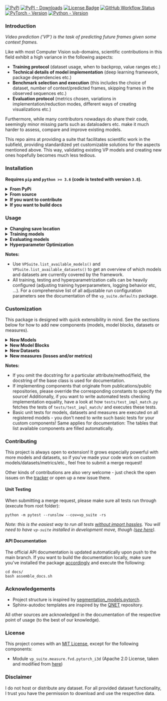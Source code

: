 [![PyPi](https://img.shields.io/pypi/v/vp-suite?color=blue&style=for-the-badge)](https://pypi.org/project/vp-suite/)
[![PyPI - Downloads](https://img.shields.io/pypi/dm/vp-suite?style=for-the-badge&color=blue)](https://pepy.tech/project/vp-suite)
[![License Badge](https://img.shields.io/github/license/AIS-Bonn/vp-suite?color=brightgreen&style=for-the-badge)](https://github.com/AIS-Bonn/vp-suite#license)
[![GitHub Workflow Status](https://img.shields.io/github/workflow/status/AIS-Bonn/vp-suite/docs_pages_workflow?label=Docs&style=for-the-badge)](https://ais-bonn.github.io/vp-suite/)
[![PyTorch - Version](https://img.shields.io/badge/PYTORCH-1.10+-red?style=for-the-badge&logo=pytorch)](https://pepy.tech/project/vp-suite) 
[![Python - Version](https://img.shields.io/badge/PYTHON-3.6+-red?style=for-the-badge&logo=python&logoColor=white)](https://pepy.tech/project/vp-suite)

### Introduction

_Video prediction ('VP') is the task of predicting future frames given some context frames._

Like with most Computer Vision sub-domains, scientific contributions in this field exhibit a high variance in the following aspects:
- **Training protocol** (dataset usage, when to backprop, value ranges etc.)
- **Technical details of model implementation** (deep learning framework, package dependencies etc.) 
- **Benchmark selection and execution** (this includes the choice of dataset, number of context/predicted frames, skipping frames in the observed sequences etc.)
- **Evaluation protocol** (metrics chosen, variations in implementation/reduction modes, different ways of creating visualizations etc.)

Furthermore, while many contributors nowadays do share their code, seemingly minor missing parts such as dataloaders etc. make it much harder to assess, compare and improve existing models.  

This repo aims at providing a suite that facilitates scientific work in the subfield, providing standardized yet customizable solutions for the aspects mentioned above. This way, validating existing VP models and creating new ones hopefully becomes much less tedious.


### Installation

**Requires `pip` and `python >= 3.6` (code is tested with version `3.8`).**

<details>
<summary><b>From PyPi</b></summary>
   
   ```
   pip install vp-suite
   ```
</details>
<details>
<summary><b>From source</b></summary>
   
   ```
   pip install git+https://github.com/Flunzmas/vp-suite.git
   ```
</details>
<details>
<summary><b>If you want to contribute</b></summary>
   
   ```
   git clone https://github.com/Flunzmas/vp-suite.git
   cd vp-suite
   pip install -e .[dev]
   ```
</details>
<details>
<summary><b>If you want to build docs</b></summary>
   
   ```
   git clone https://github.com/Flunzmas/vp-suite.git
   cd vp-suite
   pip install -e .[doc]
   ```
</details>

### Usage

<details>
<summary><b>Changing save location</b></summary>

When using this package for the first time, the save location for datasets, 
models and logs is set to `<installation_dir>/vp-suite-data`. 
If you'd like to change that, simply run:
  
```
python vp_suite/resources/set_run_path.py
```

This script changes your save location and migrates any existing data.
</details>

<details>
<summary><b>Training models</b></summary>
   
```python
from vp_suite import VPSuite

# 1. Set up the VP Suite.
suite = VPSuite()

# 2. Load one of the provided datasets.
#    They will be downloaded automatically if no downloaded data is found.
suite.load_dataset("MM")  # load moving MNIST dataset from default location

# 3. Create a video prediction model.
suite.create_model('convlstm-shi')  # create a ConvLSTM-Based Prediction Model.
   
# 4. Run the training loop, optionally providing custom configuration.
suite.train(lr=2e-4, epochs=100)
```

This code snippet will train the model, log training progress to your [Weights & Biases](https://wandb.ai) account,
save model checkpoints on improvement and generate and save prediction visualizations.
</details>

<details>
<summary><b>Evaluating models</b></summary>

```python
from vp_suite import VPSuite

# 1. Set up the VP Suite.
suite = VPSuite()

# 2. Load one of the provided datasets in test mode.
#    They will be downloaded automatically if no downloaded data is found.
suite.load_dataset("MM", split="test")  # load moving MNIST dataset from default location

# 3. Get the filepaths to the models you'd like to test and load the models
model_dirs = ["out/model_foo/", "out/model_bar/"]
for model_dir in model_dirs:
    suite.load_model(model_dir, ckpt_name="best_model.pth")
    
# 4. Test the loaded models on the loaded test sets.
suite.test(context_frames=5, pred_frames=10)
```

This code will evaluate the loaded models on the loaded dataset (its test portion, if avaliable), 
creating detailed summaries of prediction performance across a customizable set of metrics.
The results as well as prediction visualizations are saved and logged to [Weights & Biases](https://wandb.ai).

_Note 1: If the specified evaluation protocol or the loaded dataset is incompatible with one of the models, 
this will raise an error with an explanation._

_Note 2: By default, a [CopyLastFrame](https://github.com/AIS-Bonn/vp-suite/blob/main/vp_suite/models/model_copy_last_frame.py) 
baseline is also loaded and tested with the other models._
</details>

<details>
<summary><b>Hyperparameter Optimization</b></summary>

This package uses [optuna](https://github.com/optuna/optuna) to provide hyperparameter optimization functionalities.
The following snippet provides a full example:

```python
import json
from vp_suite import VPSuite
from vp_suite.defaults import SETTINGS

suite = VPSuite()
suite.load_dataset(dataset="KTH")  # select dataset of choice
suite.create_model(model_id="lstm")  # select model of choice
with open(str((SETTINGS.PKG_RESOURCES / "optuna_example_config.json").resolve()), 'r') as cfg_file:
    optuna_cfg = json.load(cfg_file)
# optuna_cfg specifies the parameters' search intervals and scales; modify as you wish.
suite.hyperopt(optuna_cfg, n_trials=30, epochs=10)
```
This code e.g. will run 30 training loops (called _trials_ by optuna), producing a trained model for each hyperparameter configuration and writing the hyperparameter configuration of the best performing run to the console.

_Note 1: For hyperopt, visualization, logging and model checkpointing is minimized to reduce IO strain._

_Note 2: Despite optuna's trial pruning capabilities, running a high number of trials might still take a lot of time.
In that case, consider e.g. reducing the number of training epochs._

 Use `no_wandb=True`/`no_vis=True`
 if you want to log outputs to the console instead/not generate and save visualizations.

</details>

**Notes:**

- Use `VPSuite.list_available_models()` and `VPSuite.list_available_datasets()` to get an overview of which models and datasets are currently covered by the framework.
- All training, testing and hyperparametrization calls can be heavily configured (adjusting training hyperparameters, logging behavior etc, ...).
  For a comprehensive list of all adjustable run configuration parameters see the documentation of the `vp_suite.defaults` package.

### Customization

This package is designed with quick extensibility in mind. See the sections below for how to add new components 
(models, model blocks, datasets or measures).

<details>
<summary><b>New Models</b></summary>

1. Create a file `<your name>.py` in the folder `vp_suite/models`.
2. Create a class that derives from `vp_suite.base.base_model.VideoPredictionModel` and override/specify new constants you need.
3. Write your model code or import existing code so that the superclass interface is still served.
   If desired, you can implement a custom training/evaluation loop iteration `train_iter()`/`eval_iter()` 
   that gets called instead of the default training/evaluation loop iteration.
4. Register your model in the `MODEL_CLASSES` dictionary of `vp_suite/models/__init__.py`, giving it a key that can be used by the suite.
   By now, you should be able to create an instance of your model with `VPSuite.create_model()` and train it on a dataset with `VPSuite.train()`.

</details>

<details>
<summary><b>New Model Blocks</b></summary>

1. Create a file `<your name>.py` in the folder `vp_suite/model_blocks`.
2. Create a class that derives from `vp_suite.base.base_model_block.ModelBlock` and override/specify new constants you need.
3. Write your model block code or import existing code so that the superclass interface is still served.
4. If desired, add a local import of your model block to `vp_suite/model_blocks/__init__.py` (this registers the model block package-wide).

</details>

<details>
<summary><b>New Datasets</b></summary>

1. Create a file `<your name>.py` in the folder `vp_suite/datasets`.
2. Create a class that derives from `vp_suite.base.base_dataset.BaseVPDataset` and override/specify new constants you need.
3. Write your dataset code or import existing code so that the superclass interface is served. 
   If it's a public dataset, consider implementing methods to automatically download it.
4. Register your dataset in the `DATASET_CLASSES` dict of `vp_suite/dataset/__init__.py`, giving it a key that can be used by the suite.
   By now, you should be able to load your dataset with `VPSuite.load_dataset()` and train models on it with `VPSuite.train()`.

</details>

<details>
<summary><b>New measures (losses and/or metrics)</b></summary>

1. Create a new file `<your name>.py` in the folder `vp_suite/measure`, containing your loss or metric.
2. Make `vp_suite.base.base_measure.BaseMeasure` its superclass and override/implement all needed implementations and constants.
3. Register the measure in the `METRIC_CLASSES` dict of `vp_suite/measure/__init__.py` and, if it can also be used as a loss, in the `LOSS_CLASSES` dict.

</details>

**Notes:**

- If you omit the docstring for a particular attribute/method/field, the docstring of the base class is used for documentation.
- If implementing components that originate from publications/public repositories, please override the corresponding constants to specify the source!
  Additionally, if you want to write automated tests checking implementation equality, 
  have a look at how `tests/test_impl_match.py` fetches the tests of `tests/test_impl_match/` and executes these tests.
- Basic unit tests for models, datasets and measures are executed on all registered models - 
  you don't need to write such basic tests for your custom components! 
  Same applies for documentation: The tables that list available components are filled automatically.


### Contributing

This project is always open to extension! It grows especially powerful with more models and datasets, so if you've made your code work on custom models/datasets/metrics/etc., feel free to submit a merge request!

Other kinds of contributions are also very welcome - just check the open issues on the
[tracker](https://github.com/AIS-Bonn/vp-suite/issues) or open up a new issue there.

#### Unit Testing

When submitting a merge request, please make sure all tests run through (execute from root folder):
```
python -m pytest --runslow --cov=vp_suite -rs
```
_Note: this is the easiest way to run all tests [without import hassles](https://docs.pytest.org/en/latest/explanation/pythonpath.html#invoking-pytest-versus-python-m-pytest).
You will need to have `vp-suite` installed in development move, though ([see here](#installation))._

#### API Documentation

The official API documentation is updated automatically upon push to the main branch.
If you want to build the documentation locally, make sure you've installed the package [accordingly](#installation)
and execute the following:
```
cd docs/
bash assemble_docs.sh
```

### Acknowledgements

- Project structure is inspired by [segmentation_models.pytorch](https://github.com/qubvel/segmentation_models.pytorch).
- Sphinx-autodoc templates are inspired by the [QNET](https://github.com/mabuchilab/QNET) repository.

All other sources are acknowledged in the documentation of the respective point of usage (to the best of our knowledge).

### License

This project comes with an [MIT License](https://github.com/AIS-Bonn/vp-suite/blob/main/LICENSE), except for the following components:

- Module `vp_suite.measure.fvd.pytorch_i3d` (Apache 2.0 License, taken and modified from [here](https://github.com/piergiaj/pytorch-i3d))

### Disclaimer

I do not host or distribute any dataset. For all provided dataset functionality, I trust you have the permission to download and use the respective data. 
